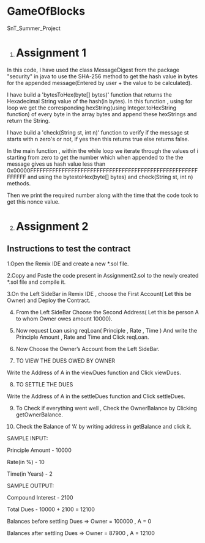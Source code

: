 # GameOfBlocks
SnT_Summer_Project
1) # Assignment 1

In this code, I have used the class MessageDigest from the package "security" in java to use the SHA-256 method to get the hash value in bytes for the
appended message(Entered by user + the value to be calculated).

I have build a 'bytesToHex(byte[] bytes)' function that returns the Hexadecimal String value of the hash(in bytes). In this function , using for loop we get the 
corresponding hexString(using Integer.toHexString function) of every byte in the array bytes and append these hexStrings and return the String.

I have build a 'check(String st, int n)' function to verify if the message st starts with n zero's or not, if yes then this returns true else returns false.

In the main function , within the while loop we iterate through the values of i starting from zero to get the number which when appended to the the message gives us
hash value less than  0x00000FFFFFFFFFFFFFFFFFFFFFFFFFFFFFFFFFFFFFFFFFFFFFFFFFFFFFFFFFFF and using the bytestoHex(byte[] bytes) and check(String st, int n) methods.

Then we print the required number along with the time that the code took to get this nonce value.

2) # Assignment 2
## Instructions to test the contract


1.Open the Remix IDE and create a new *.sol file.

2.Copy and Paste the code present in Assignment2.sol to the newly created *.sol file and compile it.

3.On the Left SideBar in Remix IDE , choose the First Account( Let this be Owner) and Deploy the Contract.

4. From the Left SideBar Choose the Second Address( Let this be person A to whom Owner owes amount 10000).

5. Now request Loan using reqLoan( Principle , Rate , Time )
And write the Principle Amount , Rate and Time and Click reqLoan.

6. Now Choose the Owner’s Account from the Left SideBar.

7. TO VIEW THE DUES OWED BY OWNER

Write the Address of A in the viewDues function and Click viewDues.

8. TO SETTLE THE DUES

Write the Address of A in the settleDues function and Click settleDues.

9. To Check if everything went well , Check the OwnerBalance by Clicking getOwnerBalance.

10. Check the Balance of ‘A’ by writing address in getBalance and click it.




SAMPLE INPUT:

Principle Amount - 10000

Rate(in %) - 10

Time(in Years) - 2

SAMPLE OUTPUT:

Compound Interest - 2100

Total Dues - 10000 + 2100 = 12100

Balances before settling Dues => Owner = 100000 ,  A   = 0
                                                       
Balances after settling Dues => Owner = 87900 , A  = 12100
                                                        

